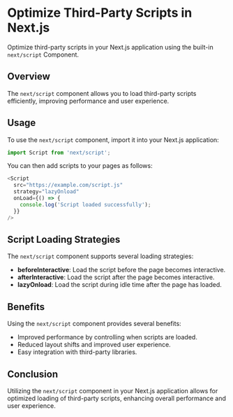 # Optimize Third-Party Scripts in Next.js

Optimize third-party scripts in your Next.js application using the built-in `next/script` Component.

## Overview

The `next/script` component allows you to load third-party scripts efficiently, improving performance and user experience.

## Usage

To use the `next/script` component, import it into your Next.js application:

```javascript
import Script from 'next/script';
```

You can then add scripts to your pages as follows:

```javascript
<Script
  src="https://example.com/script.js"
  strategy="lazyOnload"
  onLoad={() => {
    console.log('Script loaded successfully');
  }}
/>
```

## Script Loading Strategies

The `next/script` component supports several loading strategies:

- **beforeInteractive**: Load the script before the page becomes interactive.
- **afterInteractive**: Load the script after the page becomes interactive.
- **lazyOnload**: Load the script during idle time after the page has loaded.

## Benefits

Using the `next/script` component provides several benefits:

- Improved performance by controlling when scripts are loaded.
- Reduced layout shifts and improved user experience.
- Easy integration with third-party libraries.

## Conclusion

Utilizing the `next/script` component in your Next.js application allows for optimized loading of third-party scripts, enhancing overall performance and user experience.